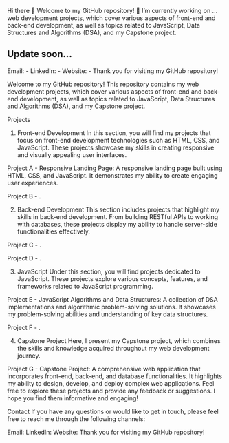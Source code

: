Hi there 👋 Welcome to my GitHub repository!
🔭 I’m currently working on ...
  web development projects, which cover various aspects of front-end and back-end development, as well as topics related to JavaScript, Data Structures and Algorithms (DSA), and my Capstone project.
## Update soon...

Email: -
LinkedIn: -
Website: -
Thank you for visiting my GitHub repository!

Welcome to my GitHub repository! This repository contains my web development projects, which cover various aspects of front-end and back-end development, as well as topics related to JavaScript, Data Structures and Algorithms (DSA), and my Capstone project.

Projects
1. Front-end Development
In this section, you will find my projects that focus on front-end development technologies such as HTML, CSS, and JavaScript. These projects showcase my skills in creating responsive and visually appealing user interfaces.

Project A - Responsive Landing Page: A responsive landing page built using HTML, CSS, and JavaScript. It demonstrates my ability to create engaging user experiences.

Project B - .

2. Back-end Development
This section includes projects that highlight my skills in back-end development. From building RESTful APIs to working with databases, these projects display my ability to handle server-side functionalities effectively.

Project C - .

Project D - .

3. JavaScript
Under this section, you will find projects dedicated to JavaScript. These projects explore various concepts, features, and frameworks related to JavaScript programming.

Project E - JavaScript Algorithms and Data Structures: A collection of DSA implementations and algorithmic problem-solving solutions. It showcases my problem-solving abilities and understanding of key data structures.

Project F - .

4. Capstone Project
Here, I present my Capstone project, which combines the skills and knowledge acquired throughout my web development journey.

Project G - Capstone Project: A comprehensive web application that incorporates front-end, back-end, and database functionalities. It highlights my ability to design, develop, and deploy complex web applications.
Feel free to explore these projects and provide any feedback or suggestions. I hope you find them informative and engaging!

Contact
If you have any questions or would like to get in touch, please feel free to reach me through the following channels:

Email:
LinkedIn:
Website:
Thank you for visiting my GitHub repository!
<!--
**pha46/pha46** is a ✨ _special_ ✨ repository because its `README.md` (this file) appears on your GitHub profile.

Here are some ideas to get you started:

- 
- 🌱 I’m currently learning ...
- 👯 I’m looking to collaborate on ...
- 🤔 I’m looking for help with ...
- 💬 Ask me about ...
- 📫 How to reach me: ...
- 😄 Pronouns: ...
- ⚡ Fun fact: ...
-->
